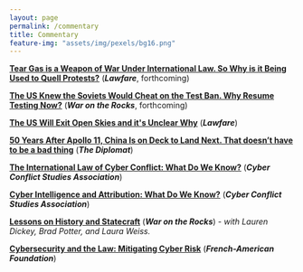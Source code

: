 ```yaml
---
layout: page
permalink: /commentary
title: Commentary
feature-img: "assets/img/pexels/bg16.png"
---
```


[**Tear Gas is a Weapon of War Under International Law. So Why is it Being Used to Quell Protests?**](404) (***Lawfare***, forthcoming)

[**The US Knew the Soviets Would Cheat on the Test Ban. Why Resume Testing Now?**](404) (***War on the Rocks***, forthcoming)

[**The US Will Exit Open Skies and it's Unclear Why**](https://www.lawfareblog.com/us-will-exit-open-skies-treaty-and-its-unclear-why) (***Lawfare***)

[**50 Years After Apollo 11, China Is on Deck to Land Next. That doesn’t have to be a bad thing**](https://thediplomat.com/2019/07/50-years-after-apollo-11-china-is-on-deck-to-land-next/) (***The Diplomat***)

[**The International Law of Cyber Conflict: What Do We Know?**](http://static1.1.sqspcdn.com/static/f/956646/28023293/1541729153187/SotF+2017+CCSA+SIPA+Law.pdf?token=ADy5P%2FteGpcQCQKv736cLeBla30%3D) (***Cyber Conflict Studies Association***)

[**Cyber Intelligence and Attribution: What Do We Know?**](https://www.dropbox.com/s/s6hvs57pjpvtefx/SOTF_Review_Copy.pdf?raw=1) (***Cyber Conflict Studies Association***)

[**Lessons on History and Statecraft**](https://warontherocks.com/2016/08/lessons-on-history-and-statecraft-from-a-rocky-mountain-seminar/) (***War on the Rocks***)
    - *with Lauren Dickey, Brad Potter, and Laura Weiss.*

[**Cybersecurity and the Law: Mitigating Cyber Risk**](https://frenchamerican.org/sites/default/files/documents/cyber_security_and_the_law_managing_cyber_risk.pdf) (***French-American Foundation***)